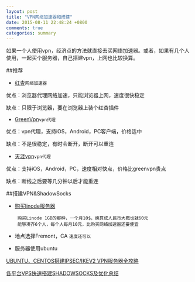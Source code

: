 ```yaml
---
layout: post
title: "VPN网络加速器和搭建"
date: 2015-08-11 22:48:24 +0800
comments: true
categories: summary
---
```


如果一个人使用vpn，经济点的方法就直接去买网络加速器。或者，如果有几个人使用，一起买个服务器，自己搭建vpn，上网也比较换算。

##推荐

* [红杏](http://honx.in/_VLu0DM6vDwo3sn9N)`网络加速器`
	
>
优点：浏览器代理网络加速，只能浏览器上网，速度很快稳定
>  
缺点：只限于浏览器，要在浏览器上装个红杏插件

* [GreenVpn](http://gjsq.me/5204478)`vpn代理`

>
优点：vpn代理，支持iOS，Android，PC客户端，价格适中
>
缺点：不是很稳定，有时会断开，断开可以重连

* [天涯vpn](http://www.tianyavpn.org/)`vpn代理`

>
优点：支持iOS，Android，PC，速度相对快点，价格比greenvpn贵点
>
缺点：断线之后要等几分钟以后才能重连


##搭建VPN&ShadowSocks

* [购买linode服务器](https://www.linode.com/?r=b39c08dca47d86cf1f09ab57c897e1a4f59a4b68)
 			
       购买Linode 1GB的那种，一个月10$，换算成人民币大概也就60元
 	   能够凑齐6个人，每个人每月10元，比购买网络加速器还要便宜

* 地点选择Fremont，CA `速度还可以`

* 服务器使用ubuntu

>
[UBUNTU、CENTOS搭建IPSEC/IKEV2 VPN服务器全攻略](http://quericy.me/blog/512)
>
[各平台VPS快速搭建SHADOWSOCKS及优化总结](http://quericy.me/blog/495)


    
  
